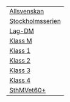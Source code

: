 ||
|--------------------------------------------------------------|
| [Allsvenskan](TOUR=11856)                                    |
| [Stockholmsserien](TOUR=12714)                               |
| [Lag-DM](TOUR=12575)                                         |
| [Klass M](TOUR=14507)                                        |
| [Klass 1](TOUR=14508)                                        |
| [Klass 2](TOUR=14509)                                        |
| [Klass 3](TOUR=14510)                                        |
| [Klass 4](TOUR=14512)                                        |
| [SthMVet60+](https://chess-results.com/tnr990477.aspx?lan=6) |

